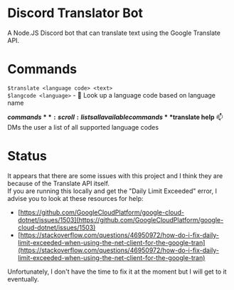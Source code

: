 # Discord Translator Bot
A Node.JS Discord bot that can translate text using the Google Translate API.

# Commands
`$translate <language code> <text>`  
`$langcode <language>` - :flashlight: Look up a language code based on language name

**$commands** :scroll: lists all available commands  
**$translate help** :mailbox: DMs the user a list of all supported language codes

# Status

It appears that there are some issues with this project and I think they are because of the Translate API itself.  
If you are running this locally and get the "Daily Limit Exceeded" error, I advise you to look at these resources for help:

* [https://github.com/GoogleCloudPlatform/google-cloud-dotnet/issues/1503](https://github.com/GoogleCloudPlatform/google-cloud-dotnet/issues/1503)
* [https://stackoverflow.com/questions/46950972/how-do-i-fix-daily-limit-exceeded-when-using-the-net-client-for-the-google-tran](https://stackoverflow.com/questions/46950972/how-do-i-fix-daily-limit-exceeded-when-using-the-net-client-for-the-google-tran)

Unfortunately, I don't have the time to fix it at the moment but I will get to it eventually.
